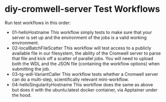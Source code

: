 # diy-cromwell-server Test Workflows
Run test workflows in this order:

- 01-helloHostname
  This workflow simply tests to make sure that your server is set up and the environment of the jobs is a valid working environment.
- 02-localBatchFileScatter
  This workflow will test access to a publicly available file in our filesystem, the ability of the Cromwell server to parse that file and kick off a scatter of parallel jobs. You will need to upload both the WDL and the JSON file (containing the workflow options) when submitting the job.
- 03-tg-wdl-VariantCaller
  This workflow tests whether a Cromwell server can do a multi-step, scientifically relevant mini-workflow.
- 04-helloSingularityHostname
  This workflow does the same as above but does it with the ubuntu:latest docker container, via Apptainer under the hood.

